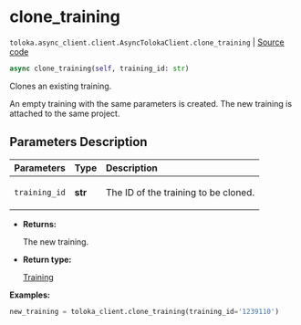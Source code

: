 # clone_training
`toloka.async_client.client.AsyncTolokaClient.clone_training` | [Source code](https://github.com/Toloka/toloka-kit/blob/v1.2.3/src/async_client/client.py#L0)

```python
async clone_training(self, training_id: str)
```

Clones an existing training.


An empty training with the same parameters is created.
The new training is attached to the same project.

## Parameters Description

| Parameters | Type | Description |
| :----------| :----| :-----------|
`training_id`|**str**|<p>The ID of the training to be cloned.</p>

* **Returns:**

  The new training.

* **Return type:**

  [Training](toloka.client.training.Training.md)

**Examples:**


```python
new_training = toloka_client.clone_training(training_id='1239110')
```
